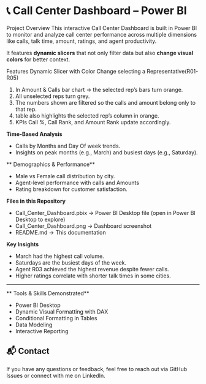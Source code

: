 # 📞 Call Center Dashboard – Power BI

 Project Overview
This interactive Call Center Dashboard is built in Power BI to monitor and analyze call center performance across multiple dimensions like calls, talk time, amount, ratings, and agent productivity.

It features **dynamic slicers** that not only filter data but also **change visual colors** for better context.

Features
 Dynamic Slicer with Color Change selecting a Representative(R01-R05) 
 1. In Amount & Calls bar chart → the selected rep’s bars turn orange.
 2. All unselected reps turn grey.
 3. The numbers shown are filtered so the calls and amount belong only to that rep.
 4.  table also highlights the selected rep’s column in orange.
 5.  KPIs  Call %, Call Rank, and Amount Rank update accordingly.


 **Time-Based Analysis**
- Calls by Months and Day Of week trends.
- Insights on peak months (e.g., March) and busiest days (e.g., Saturday).

** Demographics & Performance**
- Male vs Female call distribution by city.
- Agent-level performance with calls and Amounts
- Rating breakdown for customer satisfaction.

 **Files in this Repository**
- Call_Center_Dashboard.pbix → Power BI Desktop file (open in Power BI Desktop to explore)
- Call_Center_Dashboard.png → Dashboard screenshot
- README.md → This documentation

**Key Insights**
- March had the highest call volume.
- Saturdays are the busiest days of the week.
- Agent R03 achieved the highest revenue despite fewer calls.
- Higher ratings correlate with shorter talk times in some cities.

---

** Tools & Skills Demonstrated**
- Power BI Desktop
- Dynamic Visual Formatting with DAX
- Conditional Formatting in Tables
- Data Modeling
- Interactive Reporting




## 📬 Contact
If you have any questions or feedback, feel free to reach out via GitHub Issues or connect with me on LinkedIn.
